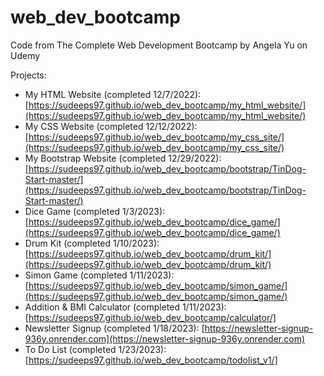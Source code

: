 # web_dev_bootcamp
Code from The Complete Web Development Bootcamp by Angela Yu on Udemy

Projects:
- My HTML Website (completed 12/7/2022): [https://sudeeps97.github.io/web_dev_bootcamp/my_html_website/](https://sudeeps97.github.io/web_dev_bootcamp/my_html_website/)
- My CSS Website (completed 12/12/2022): [https://sudeeps97.github.io/web_dev_bootcamp/my_css_site/](https://sudeeps97.github.io/web_dev_bootcamp/my_css_site/)
- My Bootstrap Website (completed 12/29/2022): [https://sudeeps97.github.io/web_dev_bootcamp/bootstrap/TinDog-Start-master/](https://sudeeps97.github.io/web_dev_bootcamp/bootstrap/TinDog-Start-master/)
- Dice Game (completed 1/3/2023): [https://sudeeps97.github.io/web_dev_bootcamp/dice_game/](https://sudeeps97.github.io/web_dev_bootcamp/dice_game/)
- Drum Kit (completed 1/10/2023): [https://sudeeps97.github.io/web_dev_bootcamp/drum_kit/](https://sudeeps97.github.io/web_dev_bootcamp/drum_kit/)
- Simon Game (completed 1/11/2023): [https://sudeeps97.github.io/web_dev_bootcamp/simon_game/](https://sudeeps97.github.io/web_dev_bootcamp/simon_game/)
- Addition & BMI Calculator (completed 1/11/2023): [https://sudeeps97.github.io/web_dev_bootcamp/calculator/]
- Newsletter Signup (completed 1/18/2023): [https://newsletter-signup-936y.onrender.com](https://newsletter-signup-936y.onrender.com)
- To Do List (completed 1/23/2023): [https://sudeeps97.github.io/web_dev_bootcamp/todolist_v1/]
